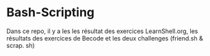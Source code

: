 # Bash-Scripting
Dans ce repo, il y a les les résultat des exercices LearnShell.org, les résultats des exercices de Becode et les deux challenges (friend.sh &amp; scrap. sh)
